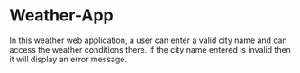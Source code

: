 # Weather-App
In this weather web application, a user can enter a valid city name and can access the weather conditions there. If the city name entered is invalid then it will display an error message.
